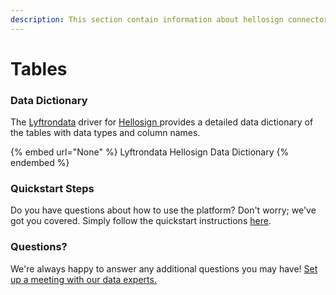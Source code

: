 ```yaml
---
description: This section contain information about hellosign connector tables information
---
```


# Tables

### Data Dictionary

The [Lyftrondata](https://www.lyftrondata.com/) driver for [Hellosign](None/)[ ](https://www.lyftrondata.com/integration/hellosign/)provides a detailed data dictionary of the tables with data types and column names.

{% embed url="None" %}
Lyftrondata Hellosign Data Dictionary
{% endembed %}

### Quickstart Steps

Do you have questions about how to use the platform? Don't worry; we've got you covered. Simply follow the quickstart instructions [here](../README.md).

### Questions? <a href="#questions" id="questions"></a>

We're always happy to answer any additional questions you may have! [Set up a meeting with our data experts.](https://www.lyftrondata.com/book-a-meeting/)

